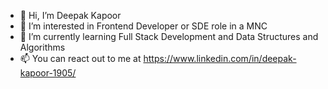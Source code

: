 - 👋 Hi, I’m Deepak Kapoor
- 👀 I’m interested in Frontend Developer or SDE role in a MNC
- 🌱 I’m currently learning Full Stack Development and Data Structures and Algorithms
- 📫 You can react out to me at https://www.linkedin.com/in/deepak-kapoor-1905/
